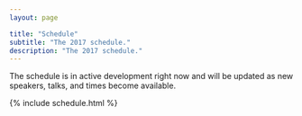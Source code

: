 ```yaml
---
layout: page

title: "Schedule"
subtitle: "The 2017 schedule."
description: "The 2017 schedule."
---
```


The schedule is in active development right now and will be updated as new speakers, talks, and times become available.

{% include schedule.html %}
